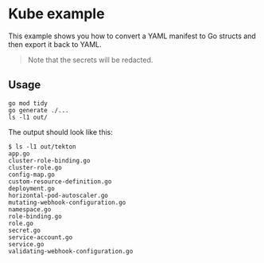 # Kube example


This example shows you how to convert a YAML manifest to Go structs and then export it back to YAML.

> Note that the secrets will be redacted.

## Usage

```shell
go mod tidy
go generate ./...
ls -l1 out/
```

The output should look like this:

```shell
$ ls -l1 out/tekton
app.go
cluster-role-binding.go
cluster-role.go
config-map.go
custom-resource-definition.go
deployment.go
horizontal-pod-autoscaler.go
mutating-webhook-configuration.go
namespace.go
role-binding.go
role.go
secret.go
service-account.go
service.go
validating-webhook-configuration.go
```